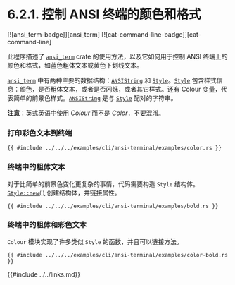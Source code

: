 # 6.2.1. 控制 ANSI 终端的颜色和格式

[![ansi_term-badge]][ansi_term] [![cat-command-line-badge]][cat-command-line]

此程序描述了 [`ansi_term`] crate 的使用方法，以及它如何用于控制 ANSI 终端上的颜色和格式，如蓝色粗体文本或黄色下划线文本。

[`ansi_term`] 中有两种主要的数据结构：[`ANSIString`] 和 [`Style`]。[`Style`] 包含样式信息：颜色，是否粗体文本，或者是否闪烁，或者其它样式。还有 Colour 变量，代表简单的前景色样式。[`ANSIString`] 是与 [`Style`] 配对的字符串。

**注意**：英式英语中使用 *Colour* 而不是 *Color*，不要混淆。

### 打印彩色文本到终端

```rust,edition2018
{{ #include ../../../examples/cli/ansi-terminal/examples/color.rs }}
```

### 终端中的粗体文本

对于比简单的前景色变化更复杂的事情，代码需要构造 `Style` 结构体。[`Style::new()`] 创建结构体，并链接属性。

```rust,edition2018
{{ #include ../../../examples/cli/ansi-terminal/examples/bold.rs }}
```
### 终端中的粗体和彩色文本

`Colour` 模块实现了许多类似 `Style` 的函数，并且可以链接方法。

```rust,edition2018
{{ #include ../../../examples/cli/ansi-terminal/examples/color-bold.rs }}
```

[documentation]: https://docs.rs/ansi_term/
[`ansi_term`]: https://crates.io/crates/ansi_term
[`ANSIString`]: https://docs.rs/ansi_term/*/ansi_term/type.ANSIString.html
[`Style`]: https://docs.rs/ansi_term/*/ansi_term/struct.Style.html
[`Style::new()`]: https://docs.rs/ansi_term/0.11.0/ansi_term/struct.Style.html#method.new

{{#include ../../links.md}}
